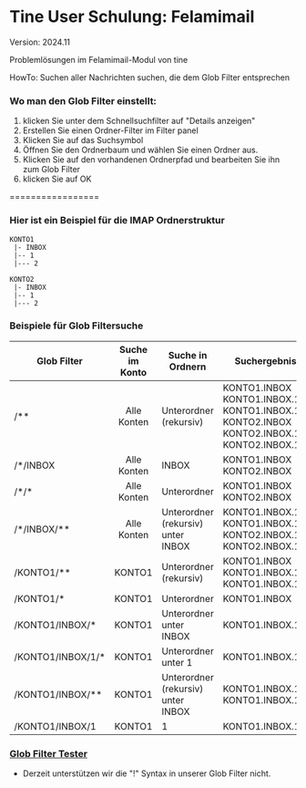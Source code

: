 Tine User Schulung: Felamimail
=================

Version: 2024.11

Problemlösungen im Felamimail-Modul von tine

HowTo: Suchen aller Nachrichten suchen, die dem Glob Filter entsprechen

### Wo man den Glob Filter einstellt:

1. klicken Sie unter dem Schnellsuchfilter auf "Details anzeigen"
2. Erstellen Sie einen Ordner-Filter im Filter panel
3. Klicken Sie auf das Suchsymbol
4. Öffnen Sie den Ordnerbaum und wählen Sie einen Ordner aus.
5. Klicken Sie auf den vorhandenen Ordnerpfad und bearbeiten Sie ihn zum Glob Filter
6. klicken Sie auf OK

=================

### Hier ist ein Beispiel für die IMAP Ordnerstruktur

```
KONTO1
 |- INBOX
 |-- 1
 |--- 2
      
KONTO2
 |- INBOX
 |-- 1
 |--- 2
```

### Beispiele für Glob Filtersuche

| Glob Filter        | Suche im Konto | Suche in Ordnern                   | Suchergebnis                                                                                                        |
|--------------------|:--------------:|------------------------------------|---------------------------------------------------------------------------------------------------------------------|
| /**                |  Alle Konten   | Unterordner (rekursiv)             | KONTO1.INBOX<br/>KONTO1.INBOX.1<br/>KONTO1.INBOX.1.2<br/>KONTO2.INBOX<br/>KONTO2.INBOX.1<br/>KONTO2.INBOX.1.2 |
| /\*/INBOX          |  Alle Konten   | INBOX                              | KONTO1.INBOX<br/>KONTO2.INBOX                                                                                     |
| /\*/\*             |  Alle Konten   | Unterordner                        | KONTO1.INBOX<br/>KONTO2.INBOX                                                                                     |                                                                                     
| /\*/INBOX/\*\*     |  Alle Konten   | Unterordner (rekursiv) unter INBOX | KONTO1.INBOX.1<br/>KONTO1.INBOX.1.2<br/>KONTO2.INBOX.1<br/>KONTO2.INBOX.1.2                                     |                                                                                     
| /KONTO1/**        |    KONTO1     | Unterordner (rekursiv)             | KONTO1.INBOX<br/>KONTO1.INBOX.1<br/>KONTO1.INBOX.1.2                                                             |                                                                                         
| /KONTO1/*         |    KONTO1     | Unterordner                        | KONTO1.INBOX                                                                                                       |                                                                                       
| /KONTO1/INBOX/*   |    KONTO1     | Unterordner unter INBOX            | KONTO1.INBOX.1                                                                                                     |                                                                                       
| /KONTO1/INBOX/1/* |    KONTO1     | Unterordner unter 1                | KONTO1.INBOX.1.2                                                                                                   |                                                                                       
| /KONTO1/INBOX/**  |    KONTO1     | Unterordner (rekursiv) unter INBOX | KONTO1.INBOX.1<br/>KONTO1.INBOX.1.2                                                                               |                                                                                       
| /KONTO1/INBOX/1   |    KONTO1     | 1                                  | KONTO1.INBOX.1                                                                                                     |                                                                                       

### [Glob Filter Tester](https://toools.cloud/miscellaneous/glob-tester)
- Derzeit unterstützen wir die "!" Syntax in unserer Glob Filter nicht.

